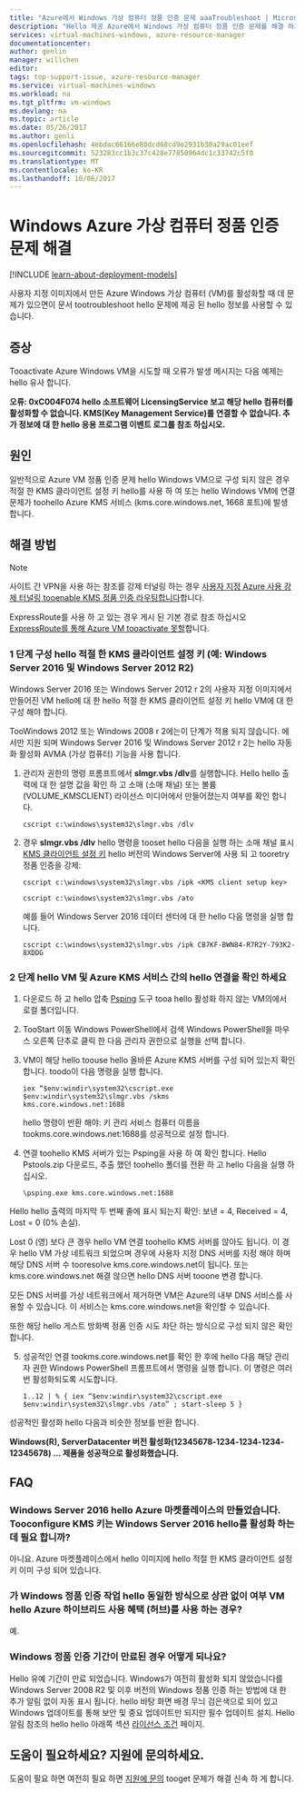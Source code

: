 ```yaml
---
title: "Azure에서 Windows 가상 컴퓨터 정품 인증 문제 aaaTroubleshoot | Microsoft Docs"
description: "Hello 제공 Azure에서 Windows 가상 컴퓨터 정품 인증 문제를 해결 하기 위한 문제 해결"
services: virtual-machines-windows, azure-resource-manager
documentationcenter: 
author: genlin
manager: willchen
editor: 
tags: top-support-issue, azure-resource-manager
ms.service: virtual-machines-windows
ms.workload: na
ms.tgt_pltfrm: vm-windows
ms.devlang: na
ms.topic: article
ms.date: 05/26/2017
ms.author: genli
ms.openlocfilehash: 4ebdac66166e80dcd68cd9e2931b30a29ac01eef
ms.sourcegitcommit: 523283cc1b3c37c428e77850964dc1c33742c5f0
ms.translationtype: MT
ms.contentlocale: ko-KR
ms.lasthandoff: 10/06/2017
---
```

# <a name="troubleshoot-azure-windows-virtual-machine-activation-problems"></a>Windows Azure 가상 컴퓨터 정품 인증 문제 해결

[!INCLUDE [learn-about-deployment-models](../../../includes/learn-about-deployment-models-both-include.md)]

사용자 지정 이미지에서 만든 Azure Windows 가상 컴퓨터 (VM)를 활성화할 때 데 문제가 있으면이 문서 tootroubleshoot hello 문제에 제공 된 hello 정보를 사용할 수 있습니다. 

## <a name="symptom"></a>증상

Tooactivate Azure Windows VM을 시도할 때 오류가 발생 메시지는 다음 예제는 hello 유사 합니다.

**오류: 0xC004F074 hello 소프트웨어 LicensingService 보고 해당 hello 컴퓨터를 활성화할 수 없습니다. KMS(Key Management Service)를 연결할 수 없습니다. 추가 정보에 대 한 hello 응용 프로그램 이벤트 로그를 참조 하십시오.**

## <a name="cause"></a>원인
일반적으로 Azure VM 정품 인증 문제 hello Windows VM으로 구성 되지 않은 경우 적절 한 KMS 클라이언트 설정 키 hello를 사용 하 여 또는 hello Windows VM에 연결 문제가 toohello Azure KMS 서비스 (kms.core.windows.net, 1668 포트)에 발생 합니다. 

## <a name="solution"></a>해결 방법

>[!NOTE]
>사이트 간 VPN을 사용 하는 참조를 강제 터널링 하는 경우 [사용자 지정 Azure 사용 강제 터널링 tooenable KMS 정품 인증 라우팅합니다](http://blogs.msdn.com/b/mast/archive/2015/05/20/use-azure-custom-routes-to-enable-kms-activation-with-forced-tunneling.aspx)합니다. 
>
>ExpressRoute를 사용 하 고 있는 경우 게시 된 기본 경로 참조 하십시오 [ExpressRoute를 통해 Azure VM tooactivate 못할](http://blogs.msdn.com/b/mast/archive/2015/12/01/azure-vm-may-fail-to-activate-over-expressroute.aspx)합니다.

### <a name="step-1-configure-hello-appropriate-kms-client-setup-key-for-windows-server-2016-and-windows-server-2012-r2"></a>1 단계 구성 hello 적절 한 KMS 클라이언트 설정 키 (예: Windows Server 2016 및 Windows Server 2012 R2)

Windows Server 2016 또는 Windows Server 2012 r 2의 사용자 지정 이미지에서 만들어진 VM hello에 대 한 hello 적절 한 KMS 클라이언트 설정 키 hello VM에 대 한 구성 해야 합니다.

TooWindows 2012 또는 Windows 2008 r 2에는이 단계가 적용 되지 않습니다. 에서만 지원 되며 Windows Server 2016 및 Windows Server 2012 r 2는 hello 자동화 활성화 AVMA (가상 컴퓨터) 기능을 사용 합니다.

1. 관리자 권한의 명령 프롬프트에서 **slmgr.vbs /dlv**를 실행합니다. Hello hello 출력에 대 한 설명 값을 확인 하 고 소매 (소매 채널) 또는 볼륨 (VOLUME_KMSCLIENT) 라이선스 미디어에서 만들어졌는지 여부를 확인 합니다.
  
    ```
    cscript c:\windows\system32\slmgr.vbs /dlv
    ```

2. 경우 **slmgr.vbs /dlv** hello 명령을 tooset hello 다음을 실행 하는 소매 채널 표시 [KMS 클라이언트 설정 키](https://technet.microsoft.com/library/jj612867%28v=ws.11%29.aspx?f=255&MSPPError=-2147217396) hello 버전의 Windows Server에 사용 되 고 tooretry 정품 인증을 강제: 

    ```
    cscript c:\windows\system32\slmgr.vbs /ipk <KMS client setup key>

    cscript c:\windows\system32\slmgr.vbs /ato
     ```

    예를 들어 Windows Server 2016 데이터 센터에 대 한 hello 다음 명령을 실행 합니다.

    ```
    cscript c:\windows\system32\slmgr.vbs /ipk CB7KF-BWN84-R7R2Y-793K2-8XDDG
    ```

### <a name="step-2-verify-hello-connectivity-between-hello-vm-and-azure-kms-service"></a>2 단계 hello VM 및 Azure KMS 서비스 간의 hello 연결을 확인 하세요

1. 다운로드 하 고 hello 압축 [Psping](http:/technet.microsoft.com/en-us/sysinternals/jj729731.aspx) 도구 tooa hello 활성화 하지 않는 VM의에서 로컬 폴더입니다. 

2. TooStart 이동 Windows PowerShell에서 검색 Windows PowerShell을 마우스 오른쪽 단추로 클릭 한 다음 관리자 권한으로 실행을 선택 합니다.

3. VM이 해당 hello toouse hello 올바른 Azure KMS 서버를 구성 되어 있는지 확인 합니다. toodo이 다음 명령을 실행 합니다.
  
    ```
    iex “$env:windir\system32\cscript.exe $env:windir\system32\slmgr.vbs /skms
    kms.core.windows.net:1688
    ```
    hello 명령이 반환 해야: 키 관리 서비스 컴퓨터 이름을 tookms.core.windows.net:1688를 성공적으로 설정 합니다.

4. 연결 toohello KMS 서버가 있는 Psping을 사용 하 여 확인 합니다. Hello Pstools.zip 다운로드, 추출 했던 toohello 폴더를 전환 하 고 hello 다음을 실행 하십시오.
  
    ```
    \psping.exe kms.core.windows.net:1688
    ```
  
  Hello hello 출력의 마지막 두 번째 줄에 표시 되는지 확인: 보낸 = 4, Received = 4, Lost = 0 (0% 손실).

  Lost 0 (영) 보다 큰 경우 hello VM 연결 toohello KMS 서버를 않아도 됩니다. 이 경우 hello VM 가상 네트워크 되었으며 경우에 사용자 지정 DNS 서버를 지정 해야 하며 해당 DNS 서버 수 tooresolve kms.core.windows.net이 됩니다. 또는 kms.core.windows.net 해결 않으면 hello DNS 서버 tooone 변경 합니다.

  모든 DNS 서버를 가상 네트워크에서 제거하면 VM은 Azure의 내부 DNS 서비스를 사용할 수 있습니다. 이 서비스는 kms.core.windows.net을 확인할 수 있습니다.
  
또한 해당 hello 게스트 방화벽 정품 인증 시도 차단 하는 방식으로 구성 되지 않은 확인 합니다.

5. 성공적인 연결 tookms.core.windows.net를 확인 한 후에 hello 다음 해당 관리자 권한 Windows PowerShell 프롬프트에서 명령을 실행 합니다. 이 명령은 여러 번 활성화되도록 시도합니다.

    ```
    1..12 | % { iex “$env:windir\system32\cscript.exe $env:windir\system32\slmgr.vbs /ato” ; start-sleep 5 }
    ```

성공적인 활성화 hello 다음과 비슷한 정보를 반환 합니다.

**Windows(R), ServerDatacenter 버전 활성화(12345678-1234-1234-1234-12345678) … 제품을 성공적으로 활성화했습니다.**

## <a name="faq"></a>FAQ 

### <a name="i-created-hello-windows-server-2016-from-azure-marketplace-do-i-need-tooconfigure-kms-key-for-activating-hello-windows-server-2016"></a>Windows Server 2016 hello Azure 마켓플레이스의 만들었습니다. Tooconfigure KMS 키는 Windows Server 2016 hello를 활성화 하는 데 필요 합니까? 
 
아니요. Azure 마켓플레이스에서 hello 이미지에 hello 적절 한 KMS 클라이언트 설정 키 이미 구성 되어 있습니다. 

### <a name="does-windows-activation-work-hello-same-way-regardless-if-hello-vm-is-using-azure-hybrid-use-benefit-hub-or-not"></a>가 Windows 정품 인증 작업 hello 동일한 방식으로 상관 없이 여부 VM hello Azure 하이브리드 사용 혜택 (허브)를 사용 하는 경우? 
 
예. 
 
### <a name="what-happens-if-windows-activation-period-expires"></a>Windows 정품 인증 기간이 만료된 경우 어떻게 되나요? 
 
Hello 유예 기간이 만료 되었습니다. Windows가 여전히 활성화 되지 않았습니다를 Windows Server 2008 R2 및 이후 버전의 Windows 정품 인증 하는 방법에 대 한 추가 알림 없이 자동 표시 됩니다. hello 바탕 화면 배경 무늬 검은색으로 되어 있고 Windows 업데이트를 통해 보안 및 중요 업데이트만 되지만 필수 업데이트 설치. Hello 알림 참조의 hello hello 아래쪽 섹션 [라이선스 조건](http://technet.microsoft.com/en-us/library/ff793403.aspx) 페이지.   

## <a name="need-help-contact-support"></a>도움이 필요하세요? 지원에 문의하세요.
도움이 필요 하면 여전히 필요 하면 [지원에 문의](https://portal.azure.com/?#blade/Microsoft_Azure_Support/HelpAndSupportBlade) tooget 문제가 해결 신속 하 게 합니다.
